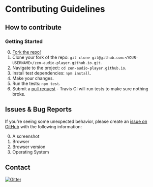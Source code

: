 # Contributing Guidelines

## How to contribute

### Getting Started

0. [Fork the repo!](https://github.com/zen-audio-player/zen-audio-player.github.io#fork-destination-box)
0. Clone your fork of the repo: `git clone git@github.com:<YOUR-USERNAME>/zen-audio-player.github.io.git`.
0. Navigate to the project: `cd zen-audio-player.github.io`.
0. Install test dependencies: `npm install`.
0. Make your changes.
0. Run the tests: `npm test`.
0. Submit a [pull request](https://github.com/zen-audio-player/zen-audio-player.github.io/pulls) - Travis CI will run tests to make sure nothing broke.

## Issues & Bug Reports

If you're seeing some unexpected behavior, please create an [issue on GitHub](https://github.com/zen-audio-player/zen-audio-player.github.io/issues) with the following information:

0. A screenshot
0. Browser
0. Browser version
0. Operating System

## Contact

[![Gitter](https://badges.gitter.im/Join%20Chat.svg)](https://gitter.im/zen-audio-player/zen-audio-player.github.io?utm_source=badge&utm_medium=badge&utm_campaign=pr-badge)

